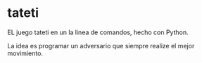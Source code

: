 # tateti

EL juego tateti en un la linea de comandos, hecho con Python.

La idea es programar un adversario que siempre realize el mejor movimiento.